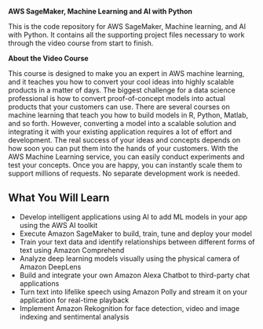 **AWS SageMaker, Machine Learning and AI with Python**

This is the code repository for AWS SageMaker, Machine learning, and AI with Python. It contains all the supporting project files necessary to work through the video course from start to finish.

**About the Video Course**

This course is designed to make you an expert in AWS machine learning, and it teaches you how to convert your cool ideas into highly scalable products in a matter of days. The biggest challenge for a data science professional is how to convert proof-of-concept models into actual products that your customers can use. There are several courses on machine learning that teach you how to build models in R, Python, Matlab, and so forth. However, converting a model into a scalable solution and integrating it with your existing application requires a lot of effort and development. The real success of your ideas and concepts depends on how soon you can put them into the hands of your customers. With the AWS Machine Learning service, you can easily conduct experiments and test your concepts. Once you are happy, you can instantly scale them to support millions of requests. No separate development work is needed.

<H2>What You Will Learn</H2>
<DIV class=book-info-will-learn-text>
<UL>
<LI>Develop intelligent applications using AI to add ML models in your app using the AWS AI toolkit 
<LI>Execute Amazon SageMaker to build, train, tune and deploy your model 
<LI>Train your text data and identify relationships between different forms of text using Amazon Comprehend 
<LI>Analyze deep learning models visually using the physical camera of Amazon DeepLens 
<LI>Build and integrate your own Amazon Alexa Chatbot to third-party chat applications 
<LI>Turn text into lifelike speech using Amazon Polly and stream it on your application for real-time playback 
<LI>Implement Amazon Rekognition for face detection, video and image indexing and sentimental analysis </LI></UL></DIV>
